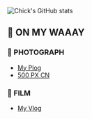 ![Chick's GitHub stats](https://github-readme-stats.vercel.app/api?username=chick26&show_icons=true)

## 🚌 ON MY WAAAY

### 📸 PHOTOGRAPH
- [My Plog](https://tuchong.com/19269885/)
- [500 PX CN](https://500px.com.cn/chick26)

### 🎥 FILM
- [My Vlog](https://space.bilibili.com/16946805)
